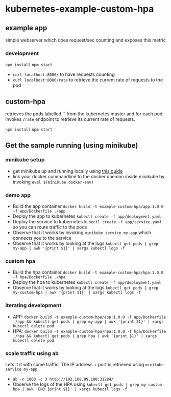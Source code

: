 # kubernetes-example-custom-hpa


## example app

simple webserver which does request/sec counting and exposes this metric

### development
`npm install`
`npm start`

- `curl localhost:8080/` to have requests counting
- `curl localhost:8080/rate` to retrieve the current rate of requests to the pod

## custom-hpa

retrieves the pods labelled `` from the kubernetes master and for each pod invokes `/rate` endpoint to retrieve its current rate of requests.

`npm install`
`npm start`


## Get the sample running (using minikube)

### minikube setup
- get minikube up and running locally using [this guide](https://kubernetes.io/docs/getting-started-guides/minikube/#reusing-the-docker-daemon)
- link your docker commandline to the docker daemon inside minikube by invoking `eval $(minikube docker-env)`

### demo app
- Build the app container `docker build -t example-custom-hpa/app:1.0.0 -f app/Dockerfile ./app`
- Deploy the app to kubernetes `kubectl create -f app/deployment.yaml`
- Deploy the service to kubernetes `kubectl create -f app/service.yaml` so you can route traffic to the pods
- Observe that it works by invoking `minikube service my-app` which connects you to the service
- Observe that it works by looking at the logs `kubectl get pods | grep my-app | awk '{print $1}' | xargs kubectl logs -f `

### custom hpa
- Build the hpa container `docker build -t example-custom-hpa/hpa:1.0.0 -f hpa/Dockerfile ./hpa`
- Deploy the hpa to kubernetes `kubectl create -f app/deployment.yaml`
- Observe that it works by looking at the logs `kubectl get pods | grep my-custom-hpa | awk '{print $1}' | xargs kubectl logs -f `


### iterating development

- APP: `docker build -t example-custom-hpa/app:1.0.0 -f app/Dockerfile ./app && kubectl get pods | grep my-app | awk '{print $1}' | xargs kubectl delete pod`
- HPA: `docker build -t example-custom-hpa/hpa:1.0.0 -f hpa/Dockerfile ./hpa && kubectl get pods | grep hpa | awk '{print $1}' | xargs kubectl delete pod`


### scale traffic using ab

Lets it it with some traffic. The IP address + port is retrieved using `minikube service my-app`
- `ab -n 1000 -c 3 http://192.168.99.100:31284/`
- Observe the logs of the HPA using `kubectl get pods | grep my-custom-hpa | awk 'END {print $1}' | xargs kubectl logs -f `